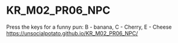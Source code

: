 # KR_M02_PR06_NPC
Press the keys for a funny pun:
B - banana,
C - Cherry,
E - Cheese
https://unsocialpotato.github.io/KR_M02_PR06_NPC/

